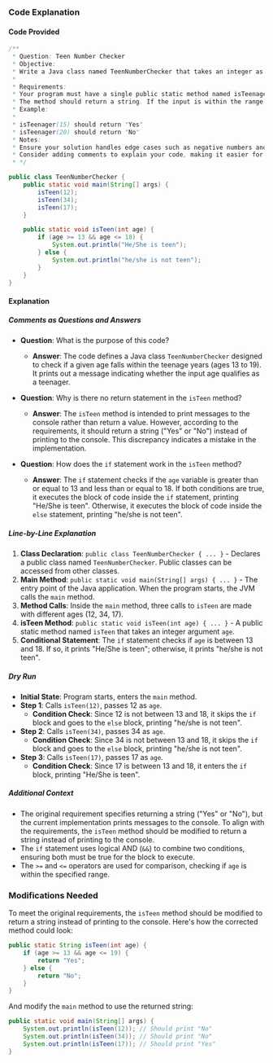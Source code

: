 ### Code Explanation

#### Code Provided

```java
/**
 * Question: Teen Number Checker
 * Objective:
 * Write a Java class named TeenNumberChecker that takes an integer as input and returns a string indicating whether the input represents a valid teenage age. A valid teenage age is defined as any integer between 13 and 19, inclusive.
 *
 * Requirements:
 * Your program must have a single public static method named isTeenager that accepts an integer as its parameter.
 * The method should return a string. If the input is within the range of 13 to 19, it should return "Yes". Otherwise, it should return "No".
 * Example:
 *
 * isTeenager(15) should return "Yes"
 * isTeenager(20) should return "No"
 * Notes:
 * Ensure your solution handles edge cases such as negative numbers and non-integer inputs appropriately.
 * Consider adding comments to explain your code, making it easier for others to understand.
 * */

public class TeenNumberChecker {
    public static void main(String[] args) {
        isTeen(12);
        isTeen(34);
        isTeen(17);
    }

    public static void isTeen(int age) {
        if (age >= 13 && age <= 18) {
            System.out.println("He/She is teen");
        } else {
            System.out.println("he/she is not teen");
        }
    }
}
```

#### Explanation

##### Comments as Questions and Answers

-  **Question**: What is the purpose of this code?

   -  **Answer**: The code defines a Java class `TeenNumberChecker` designed to check if a given age falls within the teenage years (ages 13 to 19). It prints out a message indicating whether the input age qualifies as a teenager.

-  **Question**: Why is there no return statement in the `isTeen` method?

   -  **Answer**: The `isTeen` method is intended to print messages to the console rather than return a value. However, according to the requirements, it should return a string ("Yes" or "No") instead of printing to the console. This discrepancy indicates a mistake in the implementation.

-  **Question**: How does the `if` statement work in the `isTeen` method?
   -  **Answer**: The `if` statement checks if the `age` variable is greater than or equal to 13 and less than or equal to 18. If both conditions are true, it executes the block of code inside the `if` statement, printing "He/She is teen". Otherwise, it executes the block of code inside the `else` statement, printing "he/she is not teen".

##### Line-by-Line Explanation

1. **Class Declaration**: `public class TeenNumberChecker { ... }` - Declares a public class named `TeenNumberChecker`. Public classes can be accessed from other classes.
2. **Main Method**: `public static void main(String[] args) { ... }` - The entry point of the Java application. When the program starts, the JVM calls the `main` method.
3. **Method Calls**: Inside the `main` method, three calls to `isTeen` are made with different ages (12, 34, 17).
4. **isTeen Method**: `public static void isTeen(int age) { ... }` - A public static method named `isTeen` that takes an integer argument `age`.
5. **Conditional Statement**: The `if` statement checks if `age` is between 13 and 18. If so, it prints "He/She is teen"; otherwise, it prints "he/she is not teen".

##### Dry Run

-  **Initial State**: Program starts, enters the `main` method.
-  **Step 1**: Calls `isTeen(12)`, passes 12 as `age`.
   -  **Condition Check**: Since 12 is not between 13 and 18, it skips the `if` block and goes to the `else` block, printing "he/she is not teen".
-  **Step 2**: Calls `isTeen(34)`, passes 34 as `age`.
   -  **Condition Check**: Since 34 is not between 13 and 18, it skips the `if` block and goes to the `else` block, printing "he/she is not teen".
-  **Step 3**: Calls `isTeen(17)`, passes 17 as `age`.
   -  **Condition Check**: Since 17 is between 13 and 18, it enters the `if` block, printing "He/She is teen".

##### Additional Context

-  The original requirement specifies returning a string ("Yes" or "No"), but the current implementation prints messages to the console. To align with the requirements, the `isTeen` method should be modified to return a string instead of printing to the console.
-  The `if` statement uses logical AND (`&&`) to combine two conditions, ensuring both must be true for the block to execute.
-  The `>=` and `<=` operators are used for comparison, checking if `age` is within the specified range.

### Modifications Needed

To meet the original requirements, the `isTeen` method should be modified to return a string instead of printing to the console. Here's how the corrected method could look:

```java
public static String isTeen(int age) {
    if (age >= 13 && age <= 19) {
        return "Yes";
    } else {
        return "No";
    }
}
```

And modify the `main` method to use the returned string:

```java
public static void main(String[] args) {
    System.out.println(isTeen(12)); // Should print "No"
    System.out.println(isTeen(34)); // Should print "No"
    System.out.println(isTeen(17)); // Should print "Yes"
}
```
